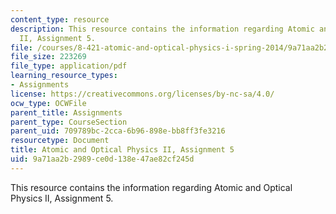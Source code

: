 ```yaml
---
content_type: resource
description: This resource contains the information regarding Atomic and Optical Physics
  II, Assignment 5.
file: /courses/8-421-atomic-and-optical-physics-i-spring-2014/9a71aa2b2989ce0d138e47ae82cf245d_MIT8_421S14_homeWork5.pdf
file_size: 223269
file_type: application/pdf
learning_resource_types:
- Assignments
license: https://creativecommons.org/licenses/by-nc-sa/4.0/
ocw_type: OCWFile
parent_title: Assignments
parent_type: CourseSection
parent_uid: 709789bc-2cca-6b96-898e-bb8ff3fe3216
resourcetype: Document
title: Atomic and Optical Physics II, Assignment 5
uid: 9a71aa2b-2989-ce0d-138e-47ae82cf245d
---
```

This resource contains the information regarding Atomic and Optical Physics II, Assignment 5.